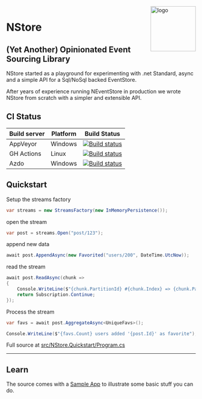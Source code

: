 <img src="logo/logo.png" alt="logo" height="120" align="right" />

# NStore

## (Yet Another) Opinionated Event Sourcing Library

NStore started as a playground for experimenting with .net Standard, async and a simple API for a Sql/NoSql backed EventStore.

After years of experience running NEventStore in production we wrote NStore from scratch with a simpler and extensible API.

## CI Status

| Build server | Platform | Build Status                                                                                                                                                           |
| ------------ | -------- | ---------------------------------------------------------------------------------------------------------------------------------------------------------------------- |
| AppVeyor     | Windows  | [<img src="https://ci.appveyor.com/api/projects/status/github/proximosrl/nstore?svg=true" alt="Build status" >](https://ci.appveyor.com/project/andreabalducci/nstore) |                                 |
| GH Actions   | Linux    | [<img src="https://github.com/ProximoSrl/NStore/workflows/NStore%20CI/badge.svg" alt="Build status" >](https://github.com/ProximoSrl/NStore/blob/develop/.github/workflows/ci.yml)                                  |
| Azdo         | Windows  | [<img src="https://dev.azure.com/gianmariaricci/Public/_apis/build/status/130" alt="Build status" >](https://dev.azure.com/gianmariaricci/Public/_build/latest?definitionId=130)                                  |

## Quickstart

Setup the streams factory

```csharp
var streams = new StreamsFactory(new InMemoryPersistence());
```
open the stream
```csharp
var post = streams.Open("post/123");
```
append new data
```csharp
await post.AppendAsync(new Favorited("users/200", DateTime.UtcNow));
```
read the stream
```csharp
await post.ReadAsync(chunk =>
{
    Console.WriteLine($"{chunk.PartitionId} #{chunk.Index} => {chunk.Payload}");
    return Subscription.Continue;
});
```

Process the stream
```csharp
var favs = await post.AggregateAsync<UniqueFavs>();

Console.WriteLine($"{favs.Count} users added '{post.Id}' as favorite");

```

Full source at [src/NStore.Quickstart/Program.cs](src/NStore.Quickstart/Program.cs)

---

## Learn

The source comes with a [Sample App](https://github.com/ProximoSrl/NStore/tree/develop/src/NStore.Sample) to illustrate some basic stuff you can do.
